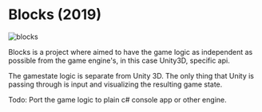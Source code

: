 # Blocks (2019)

![blocks](https://github.com/schweppie/Mytris/assets/45912349/926913b3-fed6-4b3e-9f2f-fe22e90411f6)

Blocks is a project where aimed to have the game logic as
independent as possible from the game engine's, in this case
Unity3D, specific api.

The gamestate logic is separate from Unity 3D. The only thing that
Unity is passing through is input and visualizing the resulting game
state.

Todo: Port the game logic to plain c# console app or other engine.
